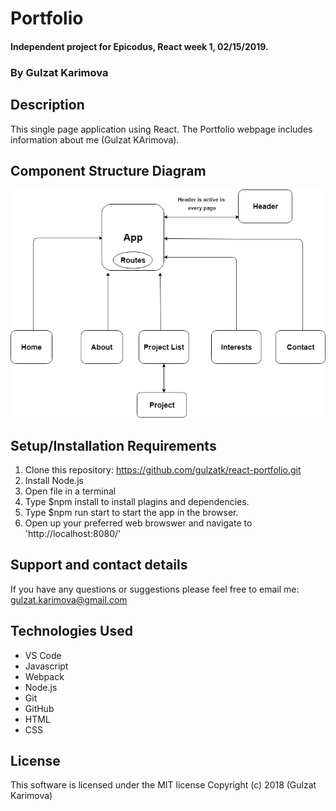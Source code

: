 # Portfolio

#### Independent project for Epicodus, React  week 1, 02/15/2019.

### By Gulzat Karimova

## Description

This single page application using React. The Portfolio webpage includes information about me (Gulzat KArimova). 
 
 ## Component Structure Diagram 

 ![structure](structure.png)

## Setup/Installation Requirements

1. Clone this repository: https://github.com/gulzatk/react-portfolio.git
3. Install Node.js
2. Open file in a terminal
3. Type $npm install to install plagins and dependencies.
4. Type $npm run start to start the app in the browser.
5. Open up your preferred web browswer and navigate to 'http://localhost:8080/'

## Support and contact details

If you have any questions or suggestions please feel free to email me: gulzat.karimova@gmail.com

## Technologies Used
* VS Code
* Javascript
* Webpack
* Node.js
* Git
* GitHub
* HTML
* CSS

## License
This software is licensed under the MIT license
Copyright (c) 2018 (Gulzat Karimova)
